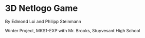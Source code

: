 3D Netlogo Game
===============
By Edmond Loi and Philipp Steinmann

Winter Project, MKS1-EXP with Mr. Brooks, Stuyvesant High School
